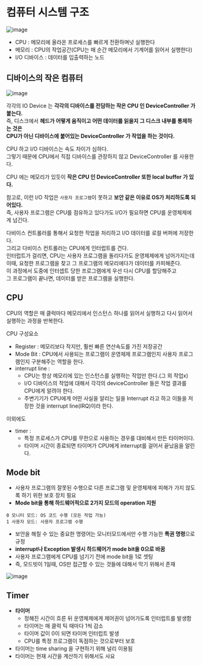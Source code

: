 # 컴퓨터 시스템 구조 
   
![image](https://user-images.githubusercontent.com/50267433/140633999-30bc7b6b-a10e-4686-9276-8d79859d56c0.png)   
             
* CPU : 메모리에 올라온 프로세스를 빠르게 전환하며넛 실행한다         
* 메모리 : CPU의 작업공간(CPU는 매 순간 메모리에서 기계어를 읽어서 실행한다)        
* I/O 디바이스 : 데이터를 입출력하는 노드     
    
## 디바이스의 작은 컴퓨터 

![image](https://user-images.githubusercontent.com/50267433/140633722-6d523ea6-d4a8-4c04-98d1-276394b1d0d2.png)
  
각각의 IO Device 는 **각각의 디바이스를 전담하는 작은 CPU 인 DeviceController 가 붙는다.**      
즉, 디스크에서 **헤드가 어떻게 움직이고 어떤 데이터를 읽을지 그 디스크 내부를 통제하는 것은      
CPU가 아닌 디바이스에 붙어있는 DeviceController 가 작업을 하는 것이다.**   
  
CPU 하고 I/O 디바이스는 속도 차이가 심하다.    
그렇기 때문에 CPU에서 직접 디바이스를 관장하지 않고 DeviceController 를 사용한다.      

CPU 에는 메모리가 있듯이 **작은 CPU 인 DeviceController 또한 local buffer 가 있다.**     

참고로, 이런 I/O 작업은 `사용자 프로그램`이 못하고 **보안 같은 이유로 OS가 처리하도록 되어있다.**     
즉, 사용자 프로그램은 CPU를 점유하고 있다가도 I/O가 필요하면 CPU를 운영체제에게 넘긴다.  
   
다비이스 컨트롤러를 통해서 요청한 작업을 처리하고 I/O 데이터를 로컬 버퍼에 저장한다.    
그리고 다비이스 컨트롤러는 CPU에게 인터럽트를 건다.   
인터럽트가 걸리면, CPU는 사용자 프로그램을 돌리다가도 운영체제에게 넘어가지는데   
이때, 요청한 프로그램을 찾고 그 프로그램의 메모리에다가 데이터를 카피해준다.   
이 과정에서 도중에 인터셉트 당한 프로그램에게 우선 다시 CPU를 할당해주고  
그 프로그램이 끝나면, 데이터를 받은 프로그램을 실행한다.    



## CPU  
        
CPU의 역할은 매 클럭마다 메모리에서 인스턴스 하나를 읽어서 실행하고 다시 읽어서 실행하는 과정을 반복한다.      

CPU 구성요소 
* Register : 메모리보다 작지만, 훨씬 빠른 연산속도를 가진 저장공간
* Mode Bit : CPU에서 사용되는 프로그램이 운영체제 프로그램인지 사용자 프로그램인지 구분해주는 역할을 한다.     
* interrupt line : 
    * CPU는 항상 메모리에 있는 인스턴스를 실행하는 작업만 한다.(그 외 작업x)    
    * I/O 디바이스의 작업에 대해서 각각의 deviceController 들은 작업 결과를 CPU에게 알려야 한다.  
    * 주변기기가 CPU에게 어떤 사실을 알리는 일을 Interrupt 라고 하고 이들을 저장한 것을 interrupt line(IRQ)이라 한다.    
      
이외에도     
* timer :    
    * 특정 프로세스가 CPU를 무한으로 사용하는 경우를 대비해서 만든 타이머이다.    
    * 타이머 시간이 종료되면 타이머가 CPU에게 interrupt를 걸어서 끝났음을 알린다.

## Mode bit 
* 사용자 프로그램의 잘못된 수행으로 다른 프로그램 및 운영체제에 피해가 가지 않도록 하기 위한 보호 장치 필요         
* **Mode bit을 통해 하드웨어적으로 2가지 모드의 operation 지원**          

```   
0 모니터 모드: OS 코드 수행 (모든 작업 가능)  
1 사용자 모드: 사용자 프로그램 수행
```      
   
* 보안을 해칠 수 있는 중요한 명령어는 모니터모드에서만 수행 가능한 **특권 명령**으로 규정        
* **interrupt나 Exception 발생시 하드웨어가 mode bit을 0으로 바꿈**            
* 사용자 프로그램에게 CPU를 넘기기 전에 mode bit을 1로 셋팅      
* 즉, 모드빗이 1일때, OS만 접근할 수 있는 것들에 대해서 막기 위해서 존재   

![image](https://user-images.githubusercontent.com/50267433/140635863-c0ab6022-e8f6-4739-9ab3-5193b57c5ae2.png)

## Timer
* **타이머**
    * 정해진 시간이 흐른 뒤 운영체제에게 제어권이 넘어가도록 인터럽트를 발생함      
    * 타이머는 매 클럭 틱 때마다 1씩 감소     
    * 타이머 값이 0이 되면 타이머 인터럽트 발생     
    * CPU를 특정 프로그램이 독점하는 것으로부터 보호  
* 타이머는 time sharing 을 구현하기 위해 널리 이용됨 
* 타이머는 현재 시간을 계산하기 위해서도 사요  


